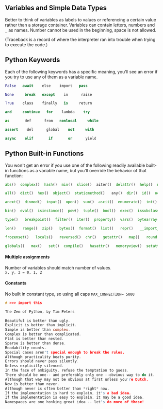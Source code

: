 
## Variables and Simple Data Types

Better to think of variables as labels to values or referencing a certain value rather than a storage container.
Variables can contain letters, numbers and `_` as names.
Number cannot be used in the beginning, space is not allowed.

(Traceback is a record of where the interpreter ran into trouble when trying to execute the code.)


## Python Keywords

Each of the following keywords has a specific meaning, you'll see an error if you try to use any of them as a variable name.
```python PCC
False   await    else    import   pass

None     break   except    in      raise

True    class    finally   is     return

and     continue   for    lambda    try

as       def      from   nonlocal     while

assert    del      global    not     with

async    elif       if       or      yield
```


## Python Built-in Functions

You won't get an error if you use one of the following readily available built-in functions as a variable name, but you'll override the behavior of that function:
```python PCC
abs()  complex()  hash()  min()  slice()  aiter()  delattr()  help()  next()  sorted()

all()  dict()  hex()  object()  staticmethod()   any()  dir()  id()  oct()  str()

anext()  divmod()  input()  open()  sum()  ascii()  enumerate()  int()  ord()  super()

bin()  eval()  isinstance()  pow()  tuple()  bool()  exec()  issubclass()  print() 

type()   breakpoint()  filter()  iter()  property()  vars()  bytearray()  float()  

len()   range()  zip()   bytes()  format()  list()   repr()   __import__()   callable() 

frozenset()   locals()   reversed()  chr()   getattr()   map()   round()  classmethod() 

globals()   max()   set()  compile()   hasattr()   memoryview()  setattr()
```

#### Multiple assignments
Number of variables should match number of values.  
`x, y, z = 0, 1, 2`

#### Constants
No built in constant type, so using all caps 
`MAX_CONNECTION= 5000`


```c
# >>> import this

The Zen of Python, by Tim Peters
  
Beautiful is better than ugly.
Explicit is better than implicit.
Simple is better than complex.
Complex is better than complicated.
Flat is better than nested.
Sparse is better than dense.
Readability counts.
Special cases aren't special enough to break the rules.
Although practicality beats purity.
Errors should never pass silently.
Unless explicitly silenced.
In the face of ambiguity, refuse the temptation to guess.
There should be one-- and preferably only one --obvious way to do it.
Although that way may not be obvious at first unless you're Dutch.
Now is better than never.
Although never is often better than *right* now.
If the implementation is hard to explain, it's a bad idea.
If the implementation is easy to explain, it may be a good idea.
Namespaces are one honking great idea -- let's do more of those!
```

